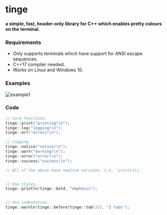 # tinge
**a simple, fast, header-only library for C++ which enables pretty colours on the terminal.**

### Requirements
- Only supports terminals which have support for ANSI escape sequences.
- C++17 compiler needed.
- Works on Linux and Windows 10.

### Examples
![example1](pics/example1.png)


### Code
```cpp
// Core functions.
tinge::print("printing!\n");
tinge::log("logging!\n");
tinge::err("errors!\n");

// Logging.
tinge::notice("notice!\n");
tinge::warn("warning!\n");
tinge::error("error!\n");
tinge::success("success!\n");

// All of the above have newline versions. i.e. `println();`


// Use styles.
tinge::println(tinge::bold, "emphasis");


// Use indentation.
tinge::warnln(tinge::before{tinge::tab(2)}, "2 tabs");
```
